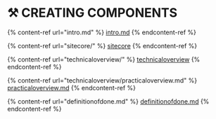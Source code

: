 # ⚒ CREATING COMPONENTS

{% content-ref url="intro.md" %}
[intro.md](intro.md)
{% endcontent-ref %}

{% content-ref url="sitecore/" %}
[sitecore](sitecore/)
{% endcontent-ref %}

{% content-ref url="technicaloverview/" %}
[technicaloverview](technicaloverview/)
{% endcontent-ref %}

{% content-ref url="technicaloverview/practicaloverview.md" %}
[practicaloverview.md](technicaloverview/practicaloverview.md)
{% endcontent-ref %}

{% content-ref url="definitionofdone.md" %}
[definitionofdone.md](definitionofdone.md)
{% endcontent-ref %}
